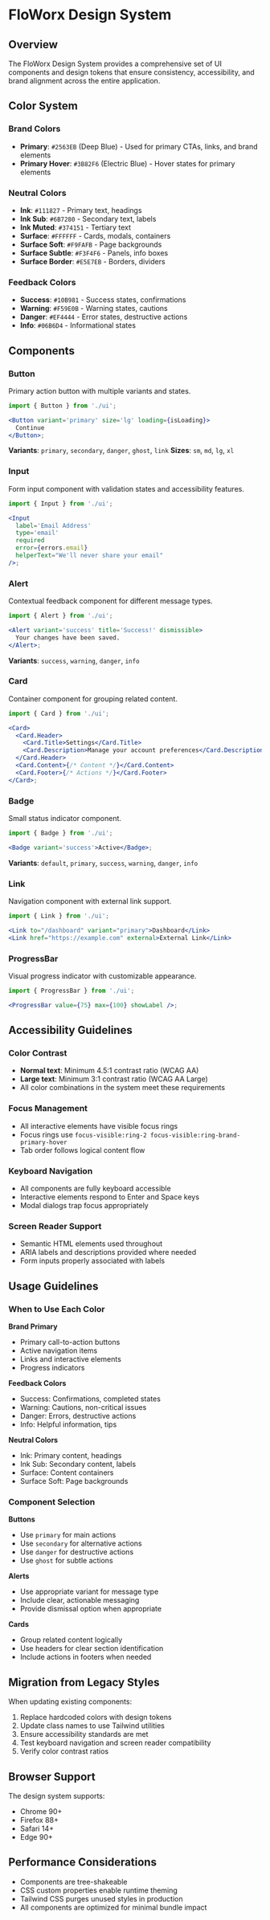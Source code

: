 # FloWorx Design System

## Overview

The FloWorx Design System provides a comprehensive set of UI components and design tokens that ensure consistency, accessibility, and brand alignment across the entire application.

## Color System

### Brand Colors

- **Primary**: `#2563EB` (Deep Blue) - Used for primary CTAs, links, and brand elements
- **Primary Hover**: `#3B82F6` (Electric Blue) - Hover states for primary elements

### Neutral Colors

- **Ink**: `#111827` - Primary text, headings
- **Ink Sub**: `#6B7280` - Secondary text, labels
- **Ink Muted**: `#374151` - Tertiary text
- **Surface**: `#FFFFFF` - Cards, modals, containers
- **Surface Soft**: `#F9FAFB` - Page backgrounds
- **Surface Subtle**: `#F3F4F6` - Panels, info boxes
- **Surface Border**: `#E5E7EB` - Borders, dividers

### Feedback Colors

- **Success**: `#10B981` - Success states, confirmations
- **Warning**: `#F59E0B` - Warning states, cautions
- **Danger**: `#EF4444` - Error states, destructive actions
- **Info**: `#06B6D4` - Informational states

## Components

### Button

Primary action button with multiple variants and states.

```jsx
import { Button } from './ui';

<Button variant='primary' size='lg' loading={isLoading}>
  Continue
</Button>;
```

**Variants**: `primary`, `secondary`, `danger`, `ghost`, `link`
**Sizes**: `sm`, `md`, `lg`, `xl`

### Input

Form input component with validation states and accessibility features.

```jsx
import { Input } from './ui';

<Input
  label='Email Address'
  type='email'
  required
  error={errors.email}
  helperText="We'll never share your email"
/>;
```

### Alert

Contextual feedback component for different message types.

```jsx
import { Alert } from './ui';

<Alert variant='success' title='Success!' dismissible>
  Your changes have been saved.
</Alert>;
```

**Variants**: `success`, `warning`, `danger`, `info`

### Card

Container component for grouping related content.

```jsx
import { Card } from './ui';

<Card>
  <Card.Header>
    <Card.Title>Settings</Card.Title>
    <Card.Description>Manage your account preferences</Card.Description>
  </Card.Header>
  <Card.Content>{/* Content */}</Card.Content>
  <Card.Footer>{/* Actions */}</Card.Footer>
</Card>;
```

### Badge

Small status indicator component.

```jsx
import { Badge } from './ui';

<Badge variant='success'>Active</Badge>;
```

**Variants**: `default`, `primary`, `success`, `warning`, `danger`, `info`

### Link

Navigation component with external link support.

```jsx
import { Link } from './ui';

<Link to="/dashboard" variant="primary">Dashboard</Link>
<Link href="https://example.com" external>External Link</Link>
```

### ProgressBar

Visual progress indicator with customizable appearance.

```jsx
import { ProgressBar } from './ui';

<ProgressBar value={75} max={100} showLabel />;
```

## Accessibility Guidelines

### Color Contrast

- **Normal text**: Minimum 4.5:1 contrast ratio (WCAG AA)
- **Large text**: Minimum 3:1 contrast ratio (WCAG AA Large)
- All color combinations in the system meet these requirements

### Focus Management

- All interactive elements have visible focus rings
- Focus rings use `focus-visible:ring-2 focus-visible:ring-brand-primary-hover`
- Tab order follows logical content flow

### Keyboard Navigation

- All components are fully keyboard accessible
- Interactive elements respond to Enter and Space keys
- Modal dialogs trap focus appropriately

### Screen Reader Support

- Semantic HTML elements used throughout
- ARIA labels and descriptions provided where needed
- Form inputs properly associated with labels

## Usage Guidelines

### When to Use Each Color

**Brand Primary**

- Primary call-to-action buttons
- Active navigation items
- Links and interactive elements
- Progress indicators

**Feedback Colors**

- Success: Confirmations, completed states
- Warning: Cautions, non-critical issues
- Danger: Errors, destructive actions
- Info: Helpful information, tips

**Neutral Colors**

- Ink: Primary content, headings
- Ink Sub: Secondary content, labels
- Surface: Content containers
- Surface Soft: Page backgrounds

### Component Selection

**Buttons**

- Use `primary` for main actions
- Use `secondary` for alternative actions
- Use `danger` for destructive actions
- Use `ghost` for subtle actions

**Alerts**

- Use appropriate variant for message type
- Include clear, actionable messaging
- Provide dismissal option when appropriate

**Cards**

- Group related content logically
- Use headers for clear section identification
- Include actions in footers when needed

## Migration from Legacy Styles

When updating existing components:

1. Replace hardcoded colors with design tokens
2. Update class names to use Tailwind utilities
3. Ensure accessibility standards are met
4. Test keyboard navigation and screen reader compatibility
5. Verify color contrast ratios

## Browser Support

The design system supports:

- Chrome 90+
- Firefox 88+
- Safari 14+
- Edge 90+

## Performance Considerations

- Components are tree-shakeable
- CSS custom properties enable runtime theming
- Tailwind CSS purges unused styles in production
- All components are optimized for minimal bundle impact
